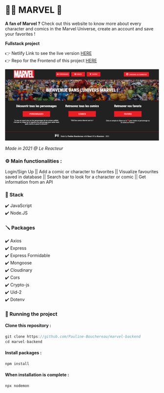 # 🦸‍♀️ MARVEL 🦸

**A fan of Marvel ?** Check out this website to know more about every character and comics in the Marvel Universe, create an account and save your favorites !

**Fullstack project**

👉 Netlify Link to see the live version [HERE](https://marvel-pb.netlify.app/)  
👉 Repo for the Frontend of this project [HERE](https://github.com/Pauline-Bouchereau/marvel-frontend)

![Homepage of the website](./asset/homepage.png)

_Made in 2021 @ Le Reacteur_

### ⚙️ Main functionalities :

Login/Sign Up || Add a comic or character to favorites || Visualize favourites saved in database || Search bar to look for a character or comic || Get information from an API

### 🔧 Stack

✔️ JavaScript  
✔️ Node.JS

### 🪛 Packages

✔️ Axios  
✔️ Express  
✔️ Express Formidable  
✔️ Mongoose  
✔️ Cloudinary  
✔️ Cors  
✔️ Crypto-js  
✔️ Uid-2  
✔️ Dotenv

### 🚀 Running the project

#### Clone this repository :

```javascript
git clone https://github.com/Pauline-Bouchereau/marvel-backend
cd marvel-backend
```

#### Install packages :

```javascript
npm install
```

#### When installation is complete :

```javascript
npx nodemon
```
